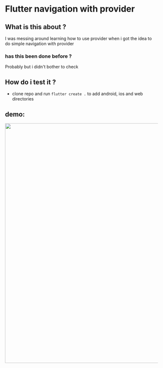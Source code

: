# Flutter navigation with provider


## What is this about ?

I was messing around learning how to use provider when i got the idea to do simple navigation with provider

### has this been done before ? 

Probably but i didn't bother to check

## How do i test it ?
 - clone repo and run `flutter create .` to add android, ios and web directories


 ## demo:
 <div style="align:center"><img src="assets/demo.gif" height="790"></div>